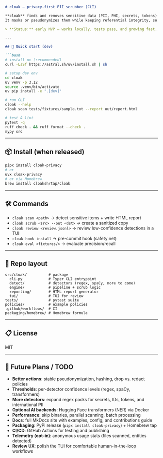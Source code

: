 ````markdown
# cloak — privacy-first PII scrubber (CLI)

**cloak** finds and removes sensitive data (PII, PHI, secrets, tokens) in text files, datasets, and documents.  
It masks or pseudonymizes them while keeping referential integrity, so the same name or ID always maps to the same placeholder.

> **Status:** early MVP — works locally, tests pass, and growing fast. Expect rough edges.

---

## 🚀 Quick start (dev)

```bash
# install uv (recommended)
curl -LsSf https://astral.sh/uv/install.sh | sh

# setup dev env
cd cloak
uv venv -p 3.12
source .venv/bin/activate
uv pip install -e ".[dev]"

# run CLI
cloak --help
cloak scan tests/fixtures/sample.txt --report out/report.html

# test & lint
pytest -q
ruff check . && ruff format --check .
mypy src
````

---

## 📦 Install (when released)

```bash
pipx install cloak-privacy
# or
uvx cloak-privacy
# or via Homebrew
brew install cloaksh/tap/cloak
```

---

## 🛠 Commands

* `cloak scan <path>` → detect sensitive items + write HTML report
* `cloak scrub <src> --out <dst>` → create a sanitized copy
* `cloak review <review.jsonl>` → review low-confidence detections in a TUI
* `cloak hook install` → pre-commit hook (safety net)
* `cloak eval <fixtures/>` → evaluate precision/recall

---

## 📂 Repo layout

```
src/cloak/          # package
  cli.py            # Typer CLI entrypoint
  detect/           # detectors (regex, spaCy, more to come)
  engine/           # pipeline + scrub logic
  reporting/        # HTML report generator
  tui/              # TUI for review
tests/              # pytest suite
policies/           # example policies
.github/workflows/  # CI
packaging/homebrew/ # Homebrew formula
```

---

## 📋 License

MIT

---

## 🔮 Future Plans / TODO

* **Better actions**: stable pseudonymization, hashing, drop vs. redact policies
* **Thresholds**: per-detector confidence levels (regex, spaCy, transformers)
* **More detectors**: expand regex packs for secrets, IDs, tokens, and international PII
* **Optional AI backends**: Hugging Face transformers (NER) via Docker
* **Performance**: skip binaries, parallel scanning, batch processing
* **Docs**: full MkDocs site with examples, config, and contributions guide
* **Packaging**: PyPI release (`pipx install cloak-privacy`) + Homebrew tap
* **CI/CD**: GitHub Actions for testing and publishing
* **Telemetry (opt-in)**: anonymous usage stats (files scanned, entities detected)
* **Review UX**: polish the TUI for comfortable human-in-the-loop workflows


